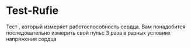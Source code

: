 # Test-Rufie
Тест , который измеряет работоспособность сердца.
Вам понадобится последовательно измерить свой пульс 3 раза в разных условиях напряжения сердца
